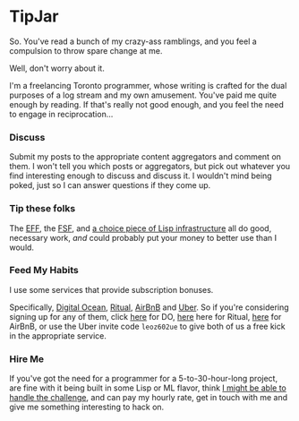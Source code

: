 # TipJar

So. You've read a bunch of my crazy-ass ramblings, and you feel a compulsion to throw spare change at me.

Well, don't worry about it.

I'm a freelancing Toronto programmer, whose writing is crafted for the dual purposes of a log stream and my own amusement. You've paid me quite enough by reading. If that's really not good enough, and you feel the need to engage in reciprocation...

### Discuss

Submit my posts to the appropriate content aggregators and comment on them. I won't tell you which posts or aggregators, but pick out whatever you find interesting enough to discuss and discuss it. I wouldn't mind being poked, just so I can answer questions if they come up.

### Tip these folks

The [EFF](https://supporters.eff.org/donate), the [FSF](https://my.fsf.org/donate/), and [a choice piece of Lisp infrastructure](https://www.quicklisp.org/donations.html) all do good, necessary work, _and_ could probably put your money to better use than I would.

### Feed My Habits

I use some services that provide subscription bonuses.

Specifically, [Digital Ocean](http://www.digitalocean.com/?refcode=445ca16e1a76), [Ritual](http://invite.ritual.co/LEO4857), [AirBnB](www.airbnb.ca/c/leoz1320) and [Uber](https://www.uber.com/?exp=hp-c). So if you're considering signing up for any of them, click [here](http://www.digitalocean.com/?refcode=445ca16e1a76) for DO, [here](http://invite.ritual.co/LEO4857) here for Ritual, [here](https://www.airbnb.ca/c/leoz1320) for AirBnB, or use the Uber invite code `leoz602ue` to give both of us a free kick in the appropriate service.

### Hire Me

If you've got the need for a programmer for a 5-to-30-hour-long project, are fine with it being built in some Lisp or ML flavor, think [I might be able to handle the challenge](http://stackoverflow.com/cv/inaimathi), and can pay my hourly rate, get in touch with me and give me something interesting to hack on.

